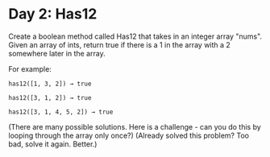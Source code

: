 # Day 2: Has12

Create a boolean method called Has12 that takes in an integer array "nums". Given an array of ints, return true if there is a 1 in the array with a 2 somewhere later in the array.

For example:

```C3
has12([1, 3, 2]) → true

has12([3, 1, 2]) → true

has12([3, 1, 4, 5, 2]) → true
```

(There are many possible solutions. Here is a challenge -  can you do this by looping through the array only once?)
(Already solved this problem? Too bad, solve it again. Better.)